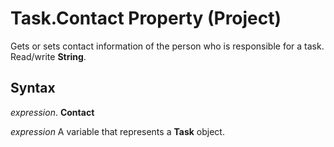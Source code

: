 
# Task.Contact Property (Project)

Gets or sets contact information of the person who is responsible for a task. Read/write  **String**.


## Syntax

 _expression_. **Contact**

 _expression_ A variable that represents a **Task** object.

